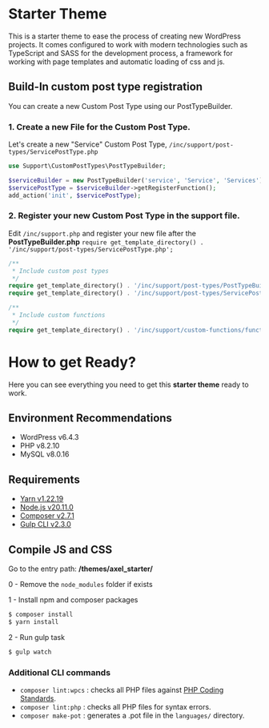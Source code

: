 # Starter Theme
This is a starter theme to ease the process of creating new WordPress projects. It comes configured to work with modern technologies such as TypeScript and SASS for the development process, a framework for working with page templates and automatic loading of css and js.


## Build-In custom post type registration
You can create a new Custom Post Type using our PostTypeBuilder.

### 1. Create a new File for the Custom Post Type.
Let's create a new "Service" Custom Post Type,  `/inc/support/post-types/ServicePostType.php`

```php
use Support\CustomPostTypes\PostTypeBuilder;

$serviceBuilder = new PostTypeBuilder('service', 'Service', 'Services');
$servicePostType = $serviceBuilder->getRegisterFunction();
add_action('init', $servicePostType);
```
### 2. Register your new Custom Post Type in the support file.
Edit `/inc/support.php` and register your new file after the **PostTypeBuilder.php** `require get_template_directory() . '/inc/support/post-types/ServicePostType.php';`

```php
/**
 * Include custom post types
 */
require get_template_directory() . '/inc/support/post-types/PostTypeBuilder.php';
require get_template_directory() . '/inc/support/post-types/ServicePostType.php';

/**
 * Include custom functions
 */
require get_template_directory() . '/inc/support/custom-functions/functions.php';
```



# How to get Ready?
Here you can see everything you need to get this **starter theme** ready to work.

## Environment Recommendations
- WordPress v6.4.3
- PHP v8.2.10
- MySQL v8.0.16

## Requirements
- [Yarn v1.22.19](https://classic.yarnpkg.com/lang/en/docs/install/#mac-stable/)
- [Node.js v20.11.0](https://nodejs.org/)
- [Composer v2.7.1](https://getcomposer.org/download/)
- [Gulp CLI v2.3.0](https://gulpjs.com/docs/en/getting-started/quick-start#install-the-gulp-command-line-utility)

## Compile JS and CSS
Go to the entry path: **/themes/axel_starter/**

0 - Remove the `node_modules` folder if exists

1 - Install npm and composer packages

```sh
$ composer install
$ yarn install
```

2 - Run gulp task
```sh
$ gulp watch
```

### Additional CLI commands
- `composer lint:wpcs` : checks all PHP files against [PHP Coding Standards](https://developer.wordpress.org/coding-standards/wordpress-coding-standards/php/).
- `composer lint:php` : checks all PHP files for syntax errors.
- `composer make-pot` : generates a .pot file in the `languages/` directory.
